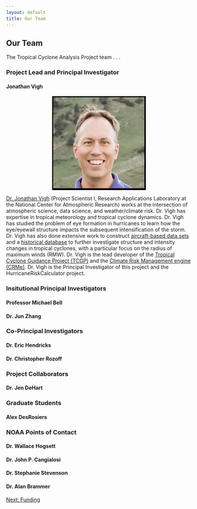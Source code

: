 ```yaml
---
layout: default
title: Our Team
---
```


## Our Team

The Tropical Cyclone Analysis Project team . . . 

### Project Lead and Principal Investigator

#### Jonathan Vigh

<img src="../../images/people/Jonathan_Vigh_head_shot_foothills_2019.PNG" alt="Head shot of Dr. Jonathan Vigh with backdrop of the Flatirons" style="display: block; margin: auto; max-height: 300px;">

[Dr. Jonathan Vigh](https://staff.ral.ucar.edu/jvigh/) (Project Scientist I, Research Applications Laboratory at the National Center for Atmospheric Research) works at the intersection of atmospheric science, data science, and weather/climate risk. Dr. Vigh has expertise in tropical meteorology and tropical cyclone dynamics. Dr. Vigh has studied the problem of eye formation in hurricanes to learn how the eye/eyewall structure impacts the subsequent intensification of the storm. Dr. Vigh has also done extensive work to construct [aircraft-based data sets](https://verif.rap.ucar.edu/tcdata/flight/) and a [historical database](https://verif.rap.ucar.edu/tcdata/historical/) to further investigate structure and intensity changes in tropical cyclones, with a particular focus on the radius of maximum winds (RMW). Dr. Vigh is the lead developer of the [Tropical Cyclone Guidance Project (TCGP)](http://hurricanes.ral.ucar.edu/) and the [Climate Risk Management engine (CRMe)](https://verif.rap.ucar.edu/jntweb/crme/). Dr. Vigh is the Principal Investigator of this project and the HurricaneRiskCalculator project. 

### Insitutional Principal Investigators

#### Professor Michael Bell

#### Dr. Jun Zhang


### Co-Principal Investigators

#### Dr. Eric Hendricks

#### Dr. Christopher Rozoff


### Project Collaborators

#### Dr. Jen DeHart


### Graduate Students

#### Alex DesRosiers


### NOAA Points of Contact 

#### Dr. Wallace Hogsett

#### Dr. John P. Cangialosi

#### Dr. Stephanie Stevenson

#### Dr. Alan Brammer


[Next: Funding](funding.html)

